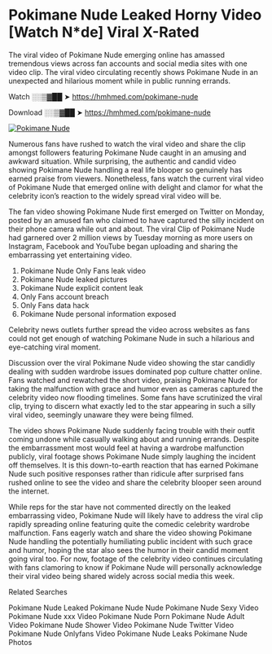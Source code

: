 ﻿# Pokimane Nude Leaked Horny Video [Watch N*de] Viral X-Rated

The viral video of ﻿Pokimane Nude emerging online has amassed tremendous views across fan accounts and social media sites with one video clip. The viral video circulating recently shows ﻿Pokimane Nude in an unexpected and hilarious moment while in public running errands. 

Watch ░░▒▓██ ➤ https://hmhmed.com/pokimane-nude

Download ░░▒▓██ ➤ https://hmhmed.com/pokimane-nude

[![Pokimane Nude](https://i.imgur.com/dJHk4Zq.gif)](https://hmhmed.com/pokimane-nude)

Numerous fans have rushed to watch the viral video and share the clip amongst followers featuring ﻿Pokimane Nude caught in an amusing and awkward situation. While surprising, the authentic and candid video showing ﻿Pokimane Nude handling a real life blooper so genuinely has earned praise from viewers. Nonetheless, fans watch the current viral video of ﻿Pokimane Nude that emerged online with delight and clamor for what the celebrity icon’s reaction to the widely spread viral video will be.

The fan video showing ﻿Pokimane Nude first emerged on Twitter on Monday, posted by an amused fan who claimed to have captured the silly incident on their phone camera while out and about. The viral Clip of ﻿Pokimane Nude had garnered over 2 million views by Tuesday morning as more users on Instagram, Facebook and YouTube began uploading and sharing the embarrassing yet entertaining video. 

1. ﻿Pokimane Nude Only Fans leak video
2. ﻿Pokimane Nude leaked pictures
3. ﻿Pokimane Nude explicit content leak
4. Only Fans account breach
5. Only Fans data hack
6. ﻿Pokimane Nude personal information exposed

Celebrity news outlets further spread the video across websites as fans could not get enough of watching ﻿Pokimane Nude in such a hilarious and eye-catching viral moment. 

Discussion over the viral ﻿Pokimane Nude video showing the star candidly dealing with sudden wardrobe issues dominated pop culture chatter online. Fans watched and rewatched the short video, praising ﻿Pokimane Nude for taking the malfunction with grace and humor even as cameras captured the celebrity video now flooding timelines. Some fans have scrutinized the viral clip, trying to discern what exactly led to the star appearing in such a silly viral video, seemingly unaware they were being filmed.

The video shows ﻿Pokimane Nude suddenly facing trouble with their outfit coming undone while casually walking about and running errands. Despite the embarrassment most would feel at having a wardrobe malfunction publicly, viral footage shows ﻿Pokimane Nude simply laughing the incident off themselves. It is this down-to-earth reaction that has earned ﻿Pokimane Nude such positive responses rather than ridicule after surprised fans rushed online to see the video and share the celebrity blooper seen around the internet.  

While reps for the star have not commented directly on the leaked embarrassing video, ﻿Pokimane Nude will likely have to address the viral clip rapidly spreading online featuring quite the comedic celebrity wardrobe malfunction. Fans eagerly watch and share the video showing ﻿Pokimane Nude handling the potentially humiliating public incident with such grace and humor, hoping the star also sees the humor in their candid moment going viral too. For now, footage of the celebrity video continues circulating with fans clamoring to know if ﻿Pokimane Nude will personally acknowledge their viral video being shared widely across social media this week.

Related Searches

﻿Pokimane Nude Leaked
﻿Pokimane Nude Nude
﻿Pokimane Nude Sexy Video
﻿Pokimane Nude xxx Video
﻿Pokimane Nude Porn
﻿Pokimane Nude Adult Video
﻿Pokimane Nude Shower Video
﻿Pokimane Nude Twitter Video
﻿Pokimane Nude Onlyfans Video
﻿Pokimane Nude Leaks
﻿Pokimane Nude Photos